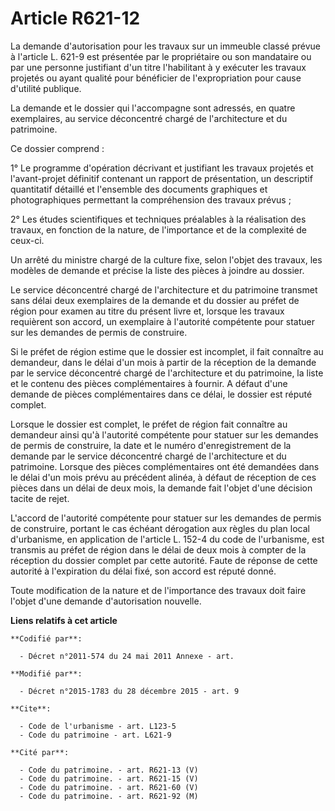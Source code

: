 # Article R621-12

La demande d'autorisation pour les travaux sur un immeuble classé prévue à l'article L. 621-9 est présentée par le
propriétaire ou son mandataire ou par une personne justifiant d'un titre l'habilitant à y exécuter les travaux projetés ou
ayant qualité pour bénéficier de l'expropriation pour cause d'utilité publique. 

La demande et le dossier qui l'accompagne sont adressés, en quatre exemplaires, au service déconcentré chargé de
l'architecture et du patrimoine. 

Ce dossier comprend : 

1° Le programme d'opération décrivant et justifiant les travaux projetés et l'avant-projet définitif contenant un rapport de
présentation, un descriptif quantitatif détaillé et l'ensemble des documents graphiques et photographiques permettant la
compréhension des travaux prévus ; 

2° Les études scientifiques et techniques préalables à la réalisation des travaux, en fonction de la nature, de l'importance
et de la complexité de ceux-ci. 

Un arrêté du ministre chargé de la culture fixe, selon l'objet des travaux, les modèles de demande et précise la liste des
pièces à joindre au dossier. 

Le service déconcentré chargé de l'architecture et du patrimoine transmet sans délai deux exemplaires de la demande et du
dossier au préfet de région pour examen au titre du présent livre et, lorsque les travaux requièrent son accord, un
exemplaire à l'autorité compétente pour statuer sur les demandes de permis de construire. 

Si le préfet de région estime que le dossier est incomplet, il fait connaître au demandeur, dans le délai d'un mois à partir
de la réception de la demande par le service déconcentré chargé de l'architecture et du patrimoine, la liste et le contenu
des pièces complémentaires à fournir. A défaut d'une demande de pièces complémentaires dans ce délai, le dossier est réputé
complet. 

Lorsque le dossier est complet, le préfet de région fait connaître au demandeur ainsi qu'à l'autorité compétente pour statuer
sur les demandes de permis de construire, la date et le numéro d'enregistrement de la demande par le service déconcentré
chargé de l'architecture et du patrimoine. Lorsque des pièces complémentaires ont été demandées dans le délai d'un mois prévu
au précédent alinéa, à défaut de réception de ces pièces dans un délai de deux mois, la demande fait l'objet d'une décision
tacite de rejet. 

L'accord de l'autorité compétente pour statuer sur les demandes de permis de construire, portant le cas échéant dérogation
aux règles du plan local d'urbanisme, en application              de l'article L. 152-4 du code de l'urbanisme, est transmis
au préfet de région dans le délai de deux mois à compter de la réception du dossier complet par cette autorité. Faute de
réponse de cette autorité à l'expiration du délai fixé, son accord est réputé donné. 

Toute modification de la nature et de l'importance des travaux doit faire l'objet d'une demande d'autorisation nouvelle.

**Liens relatifs à cet article**

	**Codifié par**:

	  - Décret n°2011-574 du 24 mai 2011 Annexe - art.

	**Modifié par**:

	  - Décret n°2015-1783 du 28 décembre 2015 - art. 9

	**Cite**:

	  - Code de l'urbanisme - art. L123-5
	  - Code du patrimoine - art. L621-9

	**Cité par**:

	  - Code du patrimoine. - art. R621-13 (V)
	  - Code du patrimoine. - art. R621-15 (V)
	  - Code du patrimoine. - art. R621-60 (V)
	  - Code du patrimoine. - art. R621-92 (M)
